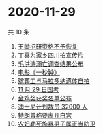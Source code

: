 # 2020-11-29

共 10 条

<!-- BEGIN ZHIHUSEARCH -->
<!-- 最后更新时间 Sun Nov 29 2020 03:10:23 GMT+0800 (CST) -->
1. [王攀招研资格不予恢复](https://www.zhihu.com/search?q=王攀)
1. [丁真为家乡四川拍宣传片](https://www.zhihu.com/search?q=丁真)
1. [毛洪涛溺亡调查结果公布](https://www.zhihu.com/search?q=毛洪涛)
1. [电影《一秒钟》](https://www.zhihu.com/search?q=一秒钟)
1. [殡葬工与马拉多纳遗体自拍](https://www.zhihu.com/search?q=马拉多纳)
1. [11 月 29 日国考 ](https://www.zhihu.com/search?q=国考)
1. [金鸡奖获奖名单公布](https://www.zhihu.com/search?q=金鸡奖)
1. [迪士尼计划裁员 32000 人](https://www.zhihu.com/search?q=迪士尼)
1. [特朗普称要离开白宫](https://www.zhihu.com/search?q=特朗普)
1. [农妇勒死施暴男子属正当防卫](https://www.zhihu.com/search?q=农妇勒死男子)
<!-- END ZHIHUSEARCH -->
